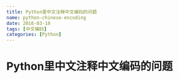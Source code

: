 ```yaml
---
title: Python里中文注释中文编码的问题
name: python-chinese-encoding
date: 2016-03-18
tags: [中文编码]
categories: [Python]
---
```


# Python里中文注释中文编码的问题
